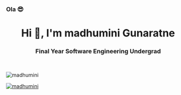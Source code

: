 ### Ola 	:sunglasses:

<h1 align="center">Hi 👋, I'm madhumini Gunaratne</h1>
<h3 align="center">Final Year Software Engineering Undergrad</h3>

<br/>
<p align="left"> <img src="https://komarev.com/ghpvc/?username=madda01&label=Profile%20views&color=0e75b6&style=flat" alt="madhumini" /> </p>

<p align="left"> <a href="https://github.com/ryo-ma/github-profile-trophy"><img src="https://github-profile-trophy.vercel.app/?username=madda01" alt="madhumini" /></a> </p>



